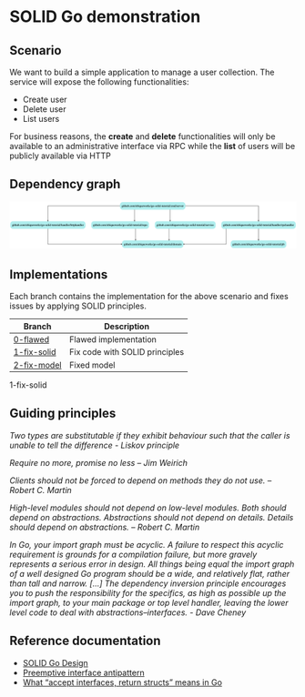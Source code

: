 # SOLID Go demonstration

## Scenario
We want to build a simple application to manage a user collection. The service will expose the following functionalities:
* Create user
* Delete user
* List users

For business reasons, the **create** and **delete** functionalities will only be available to an administrative
interface via RPC while the **list** of users will be publicly available via HTTP 

## Dependency graph
![Dependency graph](https://github.com/ubiqueworks/go-solid-tutorial/raw/1-fix-solid/depgraph.png "Dependency graph")

## Implementations
Each branch contains the implementation for the above scenario and fixes issues by applying SOLID principles.

| Branch | Description |
|--------|-------------|
| [0-flawed](https://github.com/ubiqueworks/go-solid-tutorial/tree/0-flawed)| Flawed implementation |
| [1-fix-solid](https://github.com/ubiqueworks/go-solid-tutorial/tree/1-fix-solid)| Fix code with SOLID principles |
| [2-fix-model](https://github.com/ubiqueworks/go-solid-tutorial/tree/2-fix-model)| Fixed model |

1-fix-solid
## Guiding principles

*Two types are substitutable if they exhibit behaviour such that the caller is unable to tell the difference - Liskov principle*

*Require no more, promise no less – Jim Weirich*

*Clients should not be forced to depend on methods they do not use. – Robert C. Martin*

*High-level modules should not depend on low-level modules. Both should depend on abstractions. Abstractions should not depend on details. Details should depend on abstractions. – Robert C. Martin*

*In Go, your import graph must be acyclic. A failure to respect this acyclic requirement is grounds for a compilation failure, but more gravely represents a serious error in design.
 All things being equal the import graph of a well designed Go program should be a wide, and relatively flat, rather than tall and narrow.
 [...] The dependency inversion principle encourages you to push the responsibility for the specifics, as high as possible up the import graph, to your main package or top level handler, leaving the lower level code to deal with abstractions–interfaces. - Dave Cheney* 

## Reference documentation 

* [SOLID Go Design](https://dave.cheney.net/2016/08/20/solid-go-design)
* [Preemptive interface antipattern](https://medium.com/@cep21/preemptive-interface-anti-pattern-in-go-54c18ac0668a)
* [What “accept interfaces, return structs” means in Go](https://medium.com/@cep21/what-accept-interfaces-return-structs-means-in-go-2fe879e25ee8)

